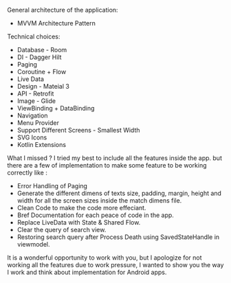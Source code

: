 General architecture of the application:
- MVVM Architecture Pattern

Technical choices:
- Database - Room
- DI - Dagger Hilt
- Paging 
- Coroutine + Flow
- Live Data
- Design - Mateial 3 
- API - Retrofit
- Image - Glide
- ViewBinding + DataBinding
- Navigation
- Menu Provider
- Support Different Screens - Smallest Width
- SVG Icons
- Kotlin Extensions

What I missed ? 
I tried my best to include all the features inside the app. but there are a few of implementation to make some feature to be working correctly like :
- Error Handling of Paging
- Generate the different dimens of texts size, padding, margin, height and width for all the screen sizes inside the match dimens file.
- Clean Code to make the code more effeciant.
- Bref Documentation for each peace of code in the app.
- Replace LiveData with State & Shared Flow.
- Clear the query of search view.
- Restoring search query after Process Death using SavedStateHandle in viewmodel.

It is a wonderful opportunity to work with you, but I apologize for not working all the features due to work pressure,
I wanted to show you the way I work and think about implementation for Android apps.

